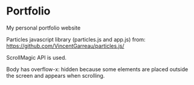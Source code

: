 # Portfolio
My personal portfolio website

Particles javascript library (particles.js and app.js) from:
https://github.com/VincentGarreau/particles.js/

ScrollMagic API is used.

Body has overflow-x: hidden because some elements are placed outside the screen and appears when scrolling.